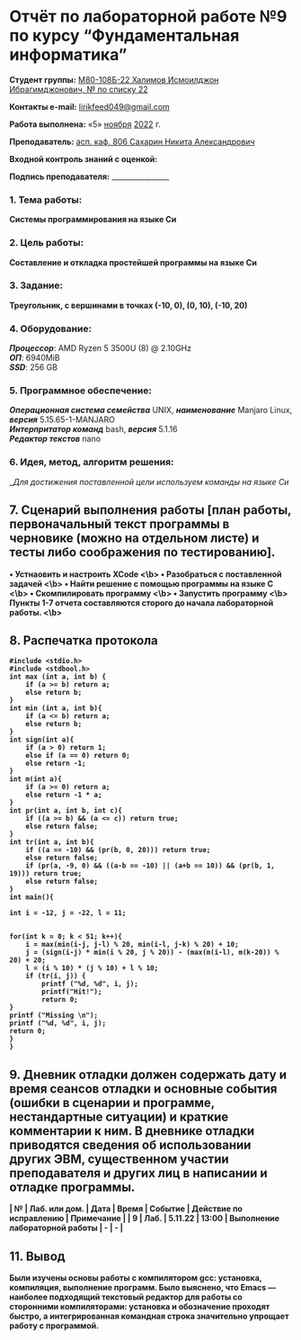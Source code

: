 # Отчёт по лабораторной работе №9 по курсу “Фундаментальная информатика”

<b>Студент группы:</b> <ins>М80-108Б-22 Халимов Исмоилджон Ибрагимджонович, № по списку 22</ins> 

<b>Контакты e-mail:</b> <ins>lirikfeed049@gmail.com</ins>

<b>Работа выполнена:</b> «5» <ins>ноября</ins> <ins>2022</ins> г.

<b>Преподаватель:</b> <ins>асп. каф. 806 Сахарин Никита Александрович</ins>

<b>Входной контроль знаний с оценкой:</b> <ins></ins>


<b>Подпись преподавателя:</b> ________________
### 1. Тема работы:
__Системы программирования на языке Си__

### 2. Цель работы:
__Составление и откладка простейшей программы на языке Си__

### 3. Задание:
__Треугольник, с вершинами в точках (-10, 0), (0, 10), (-10, 20)__

### 4. Оборудование:
___Процессор___: AMD Ryzen 5 3500U (8) @ 2.10GHz \
___ОП___: 6940MiB \
___SSD___: 256 GB

### 5. Программное обеспечение:
___Операционная система семейства___ UNIX, ___наименование___ Manjaro Linux, ___версия___  5.15.65-1-MANJARO \
___Интерпритатор команд___ bash, ___версия___ 5.1.16 \
___Редактор текстов___ nano

### 6. Идея, метод, алгоритм решения:
__Для достижения поставленной цели используем команды на языке Си_

## 7. Сценарий выполнения работы [план работы, первоначальный текст программы в черновике (можно на отдельном листе) и тесты либо соображения по тестированию]. 
<b> • Устнаовить и настроить XCode <\b>
<b> • Разобраться с поставленной задачей <\b>
<b> • Найти решение с помощью программы на языке С <\b>
<b> •	Скомпилировать программу <\b>
<b> •	Запустить программу <\b>
<b> Пункты 1-7 отчета составляются сторого до начала лабораторной работы. <\b>



## 8. Распечатка протокола 
```
#include <stdio.h>
#include <stdbool.h>
int max (int a, int b) {
    if (a >= b) return a;
    else return b;
}
int min (int a, int b){
    if (a <= b) return a;
    else return b;
}
int sign(int a){
    if (a > 0) return 1;
    else if (a == 0) return 0;
    else return -1;
}
int m(int a){
    if (a >= 0) return a;
    else return -1 * a;
}
int pr(int a, int b, int c){
    if ((a >= b) && (a <= c)) return true;
    else return false;
}
int tr(int a, int b){
    if ((a == -10) && (pr(b, 0, 20))) return true;
    else return false;
    if (pr(a, -9, 0) && ((a-b == -10) || (a+b == 10)) && (pr(b, 1, 19))) return true;
    else return false;
}
int main(){

int i = -12, j = -22, l = 11;


for(int k = 0; k < 51; k++){
    i = max(min(i-j, j-l) % 20, min(i-l, j-k) % 20) + 10;
    j = (sign(i-j) * min(i % 20, j % 20)) - (max(m(i-l), m(k-20)) % 20) + 20;
    l = (i % 10) * (j % 10) + l % 10;
    if (tr(i, j)) {
        printf ("%d, %d", i, j);
        printf("Hit!");
        return 0;
}
printf ("Missing \n");
printf ("%d, %d", i, j);
return 0;
}
}
```

## 9. Дневник отладки должен содержать дату и время сеансов отладки и основные события (ошибки в сценарии и программе, нестандартные ситуации) и краткие комментарии к ним. В дневнике отладки приводятся сведения об использовании других ЭВМ, существенном участии преподавателя и других лиц в написании и отладке программы.

| № |  Лаб. или дом. | Дата | Время | Событие | Действие по исправлению | Примечание |
| 9 | Лаб. | 5.11.22 | 13:00 | Выполнение лабораторной работы | - | - |

## 11. Вывод
Были изучены основы работы с компилятором gcc: установка, компиляция, выполнение программ. Было выяснено, что Emacs — наиболее подходящий текстовый редактор для работы со сторонними компиляторами: установка и обозначение проходят быстро, а интегрированная командная строка значительно упрощает работу с программой.



